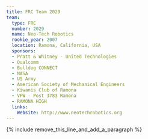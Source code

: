```yaml
---
title: FRC Team 2029
team:
  type: FRC
  number: 2029
  name: Neo-Tech Robotics
  rookie_year: 2007
  location: Ramona, California, USA
  sponsors:
  - Pratt & Whitney - United Technologies
  - Qualcomm
  - Bulldog CONNECT
  - NASA
  - US Army
  - American Society of Mechanical Engineers
  - Kiwanis Club of Ramona
  - VFW - Post 3783 Ramona
  - RAMONA HIGH
  links:
    Website: http://www.neotechrobotics.org
---
```


{% include remove_this_line_and_add_a_paragraph %}
